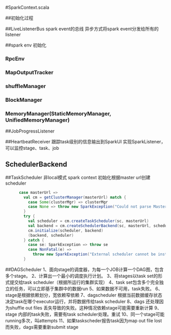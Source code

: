 #SparkContext.scala

##初始化过程

##LiveListenerBus
spark event的总线
异步方式将spark event分发给所有的listener

##spark env 初始化
### RpcEnv
### MapOutputTracker
### shuffleManager
### BlockManager
### MemoryManager(StaticMemoryManager, UnifiedMemoryManager)

##JobProgressListener

##HeartbeatReceiver
跟踪task级别的信息输出到SparkUI
实现SparkListener，可以监控stage、task、job

## SchedulerBackend
##TaskScheduler
非local模式
spark context 初始化根据master url创建 scheduler
```scala
      case masterUrl =>
        val cm = getClusterManager(masterUrl) match {
          case Some(clusterMgr) => clusterMgr
          case None => throw new SparkException("Could not parse Master URL: '" + master + "'")
        }
        try {
          val scheduler = cm.createTaskScheduler(sc, masterUrl)
          val backend = cm.createSchedulerBackend(sc, masterUrl, scheduler)
          cm.initialize(scheduler, backend)
          (backend, scheduler)
        } catch {
          case se: SparkException => throw se
          case NonFatal(e) =>
            throw new SparkException("External scheduler cannot be instantiated", e)
        }
```

##DAGScheduler
1、面向stage的调度器，为每一个JOB计算一个DAG图，包含多个stage。
2、计算出一个最小的调度执行计划。
3、将stages以task set的形式提交给task scheduler（根据所运行的集群实现）
4、task set包含多个完全独立的任务，可以立即基于集群中的数据run
5、如果数据不可用，task失败。
6、stage是根据依赖划分，宽依赖窄依赖
7、dagscheduler 根据当前数据缓存状态决定task在哪个executor运行，并将数据传给task scheduler
8、dags 还处理因为shuffle out files 丢失导致的失败。这种情况依赖stage可能需要重新计算
9、stage 内部的task失败，需要有task scheduler处理。重试
10、同一个stage可能running多次，叫attempts
11、如果taskscheder报告task因为map out file lost而失败，dags需要重新submit stage